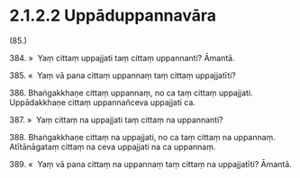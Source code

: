

# 2.1.2.2 Uppāduppannavāra





(85.)

384\. »  Yaṃ cittaṃ uppajjati taṃ cittaṃ uppannanti? Āmantā.

385\. «  Yaṃ vā pana cittaṃ uppannaṃ taṃ cittaṃ uppajjatīti?

386\. Bhaṅgakkhaṇe cittaṃ uppannaṃ, no ca taṃ cittaṃ uppajjati. Uppādakkhaṇe cittaṃ uppannañceva uppajjati ca.

387\. »  Yaṃ cittaṃ na uppajjati taṃ cittaṃ na uppannanti?

388\. Bhaṅgakkhaṇe cittaṃ na uppajjati, no ca taṃ cittaṃ na uppannaṃ. Atītānāgataṃ cittaṃ na ceva uppajjati na ca uppannaṃ.

389\. «  Yaṃ vā pana cittaṃ na uppannaṃ taṃ cittaṃ na uppajjatīti? Āmantā.



